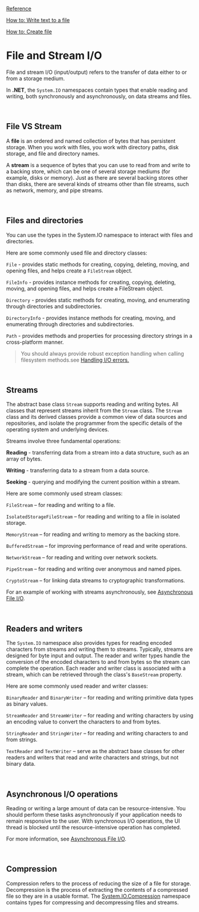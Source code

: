 [Reference](https://docs.microsoft.com/en-us/dotnet/standard/io/) <br>

[How to: Write text to a file](./WriteTextToFile.md) <br>

[How to: Create file](./CreateFile.md) <br>

# File and Stream I/O
File and stream I/O (input/output) refers to the transfer of data either to or from a storage medium.

In **.NET**, the ```System.IO``` namespaces contain types that enable reading and writing, both synchronously and asynchronously, on data streams and files.

<br>

## File VS Stream

A **file** is an ordered and named collection of bytes that has persistent storage. When you work with files, you work with directory paths, disk storage, and file and directory names.

A **stream** is a sequence of bytes that you can use to read from and write to a backing store, which can be one of several storage mediums (for example, disks or memory). Just as there are several backing stores other than disks, there are several kinds of streams other than file streams, such as network, memory, and pipe streams.

<br>

## Files and directories
You can use the types in the System.IO namespace to interact with files and directories.

Here are some commonly used file and directory classes:

```File``` - provides static methods for creating, copying, deleting, moving, and opening files, and helps create a ```FileStream``` object.

```FileInfo``` - provides instance methods for creating, copying, deleting, moving, and opening files, and helps create a FileStream object.

```Directory``` - provides static methods for creating, moving, and enumerating through directories and subdirectories.

```DirectoryInfo``` - provides instance methods for creating, moving, and enumerating through directories and subdirectories.

```Path``` - provides methods and properties for processing directory strings in a cross-platform manner.

> You should always provide robust exception handling when calling filesystem methods.see [Handling I/O errors.](https://docs.microsoft.com/en-us/dotnet/standard/io/handling-io-errors)

<br>

## Streams
The abstract base class ```Stream``` supports reading and writing bytes. All classes that represent streams inherit from the ```Stream``` class. The ```Stream``` class and its derived classes provide a common view of data sources and repositories, and isolate the programmer from the specific details of the operating system and underlying devices.

Streams involve three fundamental operations:

**Reading** - transferring data from a stream into a data structure, such as an array of bytes.

**Writing** - transferring data to a stream from a data source.

**Seeking** - querying and modifying the current position within a stream.

Here are some commonly used stream classes:

```FileStream``` – for reading and writing to a file.

```IsolatedStorageFileStream``` – for reading and writing to a file in isolated storage.

```MemoryStream``` – for reading and writing to memory as the backing store.

```BufferedStream``` – for improving performance of read and write operations.

```NetworkStream``` – for reading and writing over network sockets.

```PipeStream``` – for reading and writing over anonymous and named pipes.

```CryptoStream``` – for linking data streams to cryptographic transformations.

For an example of working with streams asynchronously, see [Asynchronous File I/O](https://docs.microsoft.com/en-us/dotnet/standard/io/asynchronous-file-i-o).

<br>

## Readers and writers
The ``System.IO`` namespace also provides types for reading encoded characters from streams and writing them to streams. Typically, streams are designed for byte input and output. The reader and writer types handle the conversion of the encoded characters to and from bytes so the stream can complete the operation. Each reader and writer class is associated with a stream, which can be retrieved through the class's ```BaseStream``` property.

Here are some commonly used reader and writer classes:

```BinaryReader``` and ```BinaryWriter``` – for reading and writing primitive data types as binary values.

```StreamReader``` and ```StreamWriter``` – for reading and writing characters by using an encoding value to convert the characters to and from bytes.

```StringReader``` and ```StringWriter``` – for reading and writing characters to and from strings.

```TextReader``` and ```TextWriter``` – serve as the abstract base classes for other readers and writers that read and write characters and strings, but not binary data.

<br>

## Asynchronous I/O operations
Reading or writing a large amount of data can be resource-intensive. You should perform these tasks asynchronously if your application needs to remain responsive to the user. With synchronous I/O operations, the UI thread is blocked until the resource-intensive operation has completed.

For more information, see [Asynchronous File I/O](https://docs.microsoft.com/en-us/dotnet/standard/io/asynchronous-file-i-o).

<br>

## Compression
Compression refers to the process of reducing the size of a file for storage. Decompression is the process of extracting the contents of a compressed file so they are in a usable format. The [System.IO.Compression](https://docs.microsoft.com/en-us/dotnet/api/system.io.compression?view=net-6.0) namespace contains types for compressing and decompressing files and streams.